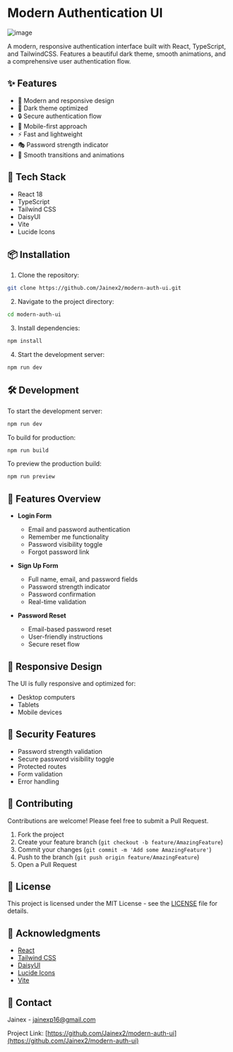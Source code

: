 # Modern Authentication UI

![image](https://github.com/user-attachments/assets/f8cb0886-9f2c-47a2-ad9d-ec7ed75dcebf)


A modern, responsive authentication interface built with React, TypeScript, and TailwindCSS. Features a beautiful dark theme, smooth animations, and a comprehensive user authentication flow.

## ✨ Features

- 🎨 Modern and responsive design
- 🌙 Dark theme optimized
- 🔒 Secure authentication flow
- 📱 Mobile-first approach
- ⚡ Fast and lightweight
- 🎭 Password strength indicator
- 🔄 Smooth transitions and animations

## 🚀 Tech Stack

- React 18
- TypeScript
- Tailwind CSS
- DaisyUI
- Vite
- Lucide Icons

## 📦 Installation

1. Clone the repository:
```bash
git clone https://github.com/Jainex2/modern-auth-ui.git
```

2. Navigate to the project directory:
```bash
cd modern-auth-ui
```

3. Install dependencies:
```bash
npm install
```

4. Start the development server:
```bash
npm run dev
```

## 🛠️ Development

To start the development server:

```bash
npm run dev
```

To build for production:

```bash
npm run build
```

To preview the production build:

```bash
npm run preview
```

## 🎯 Features Overview

- **Login Form**
  - Email and password authentication
  - Remember me functionality
  - Password visibility toggle
  - Forgot password link

- **Sign Up Form**
  - Full name, email, and password fields
  - Password strength indicator
  - Password confirmation
  - Real-time validation

- **Password Reset**
  - Email-based password reset
  - User-friendly instructions
  - Secure reset flow

## 📱 Responsive Design

The UI is fully responsive and optimized for:
- Desktop computers
- Tablets
- Mobile devices

## 🔐 Security Features

- Password strength validation
- Secure password visibility toggle
- Protected routes
- Form validation
- Error handling

## 🤝 Contributing

Contributions are welcome! Please feel free to submit a Pull Request.

1. Fork the project
2. Create your feature branch (`git checkout -b feature/AmazingFeature`)
3. Commit your changes (`git commit -m 'Add some AmazingFeature'`)
4. Push to the branch (`git push origin feature/AmazingFeature`)
5. Open a Pull Request

## 📄 License

This project is licensed under the MIT License - see the [LICENSE](LICENSE) file for details.

## 🙏 Acknowledgments

- [React](https://reactjs.org/)
- [Tailwind CSS](https://tailwindcss.com/)
- [DaisyUI](https://daisyui.com/)
- [Lucide Icons](https://lucide.dev/)
- [Vite](https://vitejs.dev/)

## 📧 Contact

Jainex - jainexp16@gmail.com

Project Link: [https://github.com/Jainex2/modern-auth-ui](https://github.com/Jainex2/modern-auth-ui)
